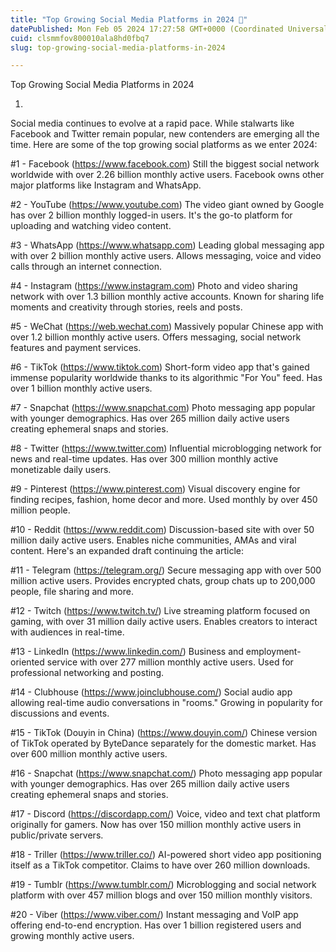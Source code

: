 ```yaml
---
title: "Top Growing Social Media Platforms in 2024 🚀"
datePublished: Mon Feb 05 2024 17:27:58 GMT+0000 (Coordinated Universal Time)
cuid: clsmmfov800010ala8hd0fbq7
slug: top-growing-social-media-platforms-in-2024

---
```


Top Growing Social Media Platforms in 2024

1. 

Social media continues to evolve at a rapid pace. While stalwarts like Facebook and Twitter remain popular, new contenders are emerging all the time. Here are some of the top growing social platforms as we enter 2024:

#1 - Facebook 
(https://www.facebook.com)
Still the biggest social network worldwide with over 2.26 billion monthly active users. Facebook owns other major platforms like Instagram and WhatsApp. 

#2 - YouTube
(https://www.youtube.com) 
The video giant owned by Google has over 2 billion monthly logged-in users. It's the go-to platform for uploading and watching video content.

#3 - WhatsApp
(https://www.whatsapp.com)
Leading global messaging app with over 2 billion monthly active users. Allows messaging, voice and video calls through an internet connection.  

#4 - Instagram 
(https://www.instagram.com)
Photo and video sharing network with over 1.3 billion monthly active accounts. Known for sharing life moments and creativity through stories, reels and posts. 

#5 - WeChat
(https://web.wechat.com) 
Massively popular Chinese app with over 1.2 billion monthly active users. Offers messaging, social network features and payment services.

#6 - TikTok
(https://www.tiktok.com) 
Short-form video app that's gained immense popularity worldwide thanks to its algorithmic "For You" feed. Has over 1 billion monthly active users.

#7 - Snapchat 
(https://www.snapchat.com)
Photo messaging app popular with younger demographics. Has over 265 million daily active users creating ephemeral snaps and stories.

#8 - Twitter
(https://www.twitter.com)
Influential microblogging network for news and real-time updates. Has over 300 million monthly active monetizable daily users.

#9 - Pinterest
(https://www.pinterest.com)
Visual discovery engine for finding recipes, fashion, home decor and more. Used monthly by over 450 million people.

#10 - Reddit
(https://www.reddit.com) 
Discussion-based site with over 50 million daily active users. Enables niche communities, AMAs and viral content.
Here's an expanded draft continuing the article:

#11 - Telegram
(https://telegram.org/)
Secure messaging app with over 500 million active users. Provides encrypted chats, group chats up to 200,000 people, file sharing and more.

#12 - Twitch
(https://www.twitch.tv/) 
Live streaming platform focused on gaming, with over 31 million daily active users. Enables creators to interact with audiences in real-time.

#13 - LinkedIn
(https://www.linkedin.com/)
Business and employment-oriented service with over 277 million monthly active users. Used for professional networking and posting. 

#14 - Clubhouse
(https://www.joinclubhouse.com/)
Social audio app allowing real-time audio conversations in "rooms." Growing in popularity for discussions and events.

#15 - TikTok (Douyin in China)
(https://www.douyin.com/)
Chinese version of TikTok operated by ByteDance separately for the domestic market. Has over 600 million monthly active users.

#16 - Snapchat
(https://www.snapchat.com/) 
Photo messaging app popular with younger demographics. Has over 265 million daily active users creating ephemeral snaps and stories.

#17 - Discord
(https://discordapp.com/)
Voice, video and text chat platform originally for gamers. Now has over 150 million monthly active users in public/private servers.

#18 - Triller
(https://www.triller.co/) 
AI-powered short video app positioning itself as a TikTok competitor. Claims to have over 260 million downloads.

#19 - Tumblr
(https://www.tumblr.com/)
Microblogging and social network platform with over 457 million blogs and over 150 million monthly visitors.

#20 - Viber
(https://www.viber.com/)
Instant messaging and VoIP app offering end-to-end encryption. Has over 1 billion registered users and growing monthly active users.

